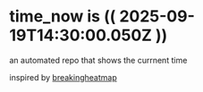 # time_now is (( 2025-09-19T14:30:00.050Z ))

an automated repo that shows the currnent time

inspired by [breakingheatmap](https://github.com/breakingheatmap/breakingheatmap)